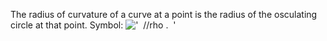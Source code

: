 The radius of curvature of a curve at a point is the radius of the
osculating circle at that point. Symbol:
!['  //rho .  '](../dictionary/equation_images/1951.1..png)
